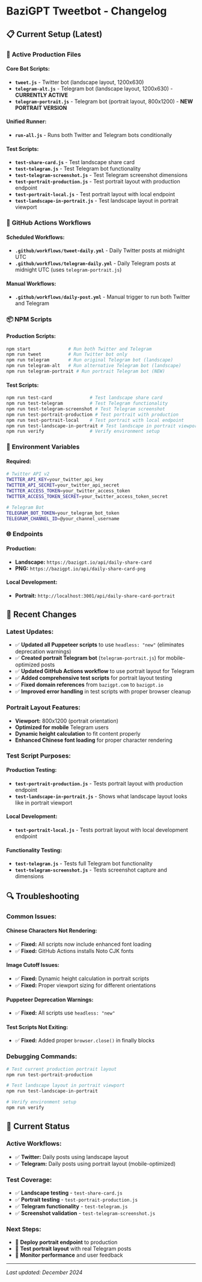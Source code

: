 # BaziGPT Tweetbot - Changelog

## 📋 Current Setup (Latest)

### 🎯 **Active Production Files**

#### **Core Bot Scripts:**
- **`tweet.js`** - Twitter bot (landscape layout, 1200x630)
- **`telegram-alt.js`** - Telegram bot (landscape layout, 1200x630) - **CURRENTLY ACTIVE**
- **`telegram-portrait.js`** - Telegram bot (portrait layout, 800x1200) - **NEW PORTRAIT VERSION**

#### **Unified Runner:**
- **`run-all.js`** - Runs both Twitter and Telegram bots conditionally

#### **Test Scripts:**
- **`test-share-card.js`** - Test landscape share card
- **`test-telegram.js`** - Test Telegram bot functionality
- **`test-telegram-screenshot.js`** - Test Telegram screenshot dimensions
- **`test-portrait-production.js`** - Test portrait layout with production endpoint
- **`test-portrait-local.js`** - Test portrait layout with local endpoint
- **`test-landscape-in-portrait.js`** - Test landscape layout in portrait viewport

### 🚀 **GitHub Actions Workflows**

#### **Scheduled Workflows:**
- **`.github/workflows/tweet-daily.yml`** - Daily Twitter posts at midnight UTC
- **`.github/workflows/telegram-daily.yml`** - Daily Telegram posts at midnight UTC (uses `telegram-portrait.js`)

#### **Manual Workflows:**
- **`.github/workflows/daily-post.yml`** - Manual trigger to run both Twitter and Telegram

### 📦 **NPM Scripts**

#### **Production Scripts:**
```bash
npm start              # Run both Twitter and Telegram
npm run tweet          # Run Twitter bot only
npm run telegram       # Run original Telegram bot (landscape)
npm run telegram-alt   # Run alternative Telegram bot (landscape)
npm run telegram-portrait # Run portrait Telegram bot (NEW)
```

#### **Test Scripts:**
```bash
npm run test-card              # Test landscape share card
npm run test-telegram          # Test Telegram functionality
npm run test-telegram-screenshot # Test Telegram screenshot
npm run test-portrait-production # Test portrait with production
npm run test-portrait-local    # Test portrait with local endpoint
npm run test-landscape-in-portrait # Test landscape in portrait viewport
npm run verify                 # Verify environment setup
```

### 🔧 **Environment Variables**

#### **Required:**
```bash
# Twitter API v2
TWITTER_API_KEY=your_twitter_api_key
TWITTER_API_SECRET=your_twitter_api_secret
TWITTER_ACCESS_TOKEN=your_twitter_access_token
TWITTER_ACCESS_TOKEN_SECRET=your_twitter_access_token_secret

# Telegram Bot
TELEGRAM_BOT_TOKEN=your_telegram_bot_token
TELEGRAM_CHANNEL_ID=@your_channel_username
```

### 🌐 **Endpoints**

#### **Production:**
- **Landscape:** `https://bazigpt.io/api/daily-share-card`
- **PNG:** `https://bazigpt.io/api/daily-share-card-png`

#### **Local Development:**
- **Portrait:** `http://localhost:3001/api/daily-share-card-portrait`

## 📝 **Recent Changes**

### **Latest Updates:**
- ✅ **Updated all Puppeteer scripts** to use `headless: "new"` (eliminates deprecation warnings)
- ✅ **Created portrait Telegram bot** (`telegram-portrait.js`) for mobile-optimized posts
- ✅ **Updated GitHub Actions workflow** to use portrait layout for Telegram
- ✅ **Added comprehensive test scripts** for portrait layout testing
- ✅ **Fixed domain references** from `bazigpt.com` to `bazigpt.io`
- ✅ **Improved error handling** in test scripts with proper browser cleanup

### **Portrait Layout Features:**
- **Viewport:** 800x1200 (portrait orientation)
- **Optimized for mobile** Telegram users
- **Dynamic height calculation** to fit content properly
- **Enhanced Chinese font loading** for proper character rendering

### **Test Script Purposes:**

#### **Production Testing:**
- **`test-portrait-production.js`** - Tests portrait layout with production endpoint
- **`test-landscape-in-portrait.js`** - Shows what landscape layout looks like in portrait viewport

#### **Local Development:**
- **`test-portrait-local.js`** - Tests portrait layout with local development endpoint

#### **Functionality Testing:**
- **`test-telegram.js`** - Tests full Telegram bot functionality
- **`test-telegram-screenshot.js`** - Tests screenshot capture and dimensions

## 🔍 **Troubleshooting**

### **Common Issues:**

#### **Chinese Characters Not Rendering:**
- ✅ **Fixed:** All scripts now include enhanced font loading
- ✅ **Fixed:** GitHub Actions installs Noto CJK fonts

#### **Image Cutoff Issues:**
- ✅ **Fixed:** Dynamic height calculation in portrait scripts
- ✅ **Fixed:** Proper viewport sizing for different orientations

#### **Puppeteer Deprecation Warnings:**
- ✅ **Fixed:** All scripts use `headless: "new"`

#### **Test Scripts Not Exiting:**
- ✅ **Fixed:** Added proper `browser.close()` in finally blocks

### **Debugging Commands:**
```bash
# Test current production portrait layout
npm run test-portrait-production

# Test landscape layout in portrait viewport
npm run test-landscape-in-portrait

# Verify environment setup
npm run verify
```

## 🎯 **Current Status**

### **Active Workflows:**
- ✅ **Twitter:** Daily posts using landscape layout
- ✅ **Telegram:** Daily posts using portrait layout (mobile-optimized)

### **Test Coverage:**
- ✅ **Landscape testing** - `test-share-card.js`
- ✅ **Portrait testing** - `test-portrait-production.js`
- ✅ **Telegram functionality** - `test-telegram.js`
- ✅ **Screenshot validation** - `test-telegram-screenshot.js`

### **Next Steps:**
- 🎯 **Deploy portrait endpoint** to production
- 🎯 **Test portrait layout** with real Telegram posts
- 🎯 **Monitor performance** and user feedback

---

*Last updated: December 2024* 
